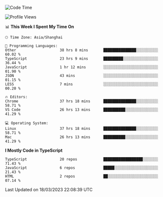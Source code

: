 <!--START_SECTION:waka-->
![Code Time](http://img.shields.io/badge/Code%20Time-4%2C053%20hrs%2031%20mins-blue)

![Profile Views](http://img.shields.io/badge/Profile%20Views-0-blue)

📊 **This Week I Spent My Time On** 

```text
🕑︎ Time Zone: Asia/Shanghai

💬 Programming Languages: 
Other                    38 hrs 8 mins       ███████████████░░░░░░░░░░   60.02 % 
TypeScript               23 hrs 9 mins       █████████░░░░░░░░░░░░░░░░   36.44 % 
JavaScript               1 hr 12 mins        ░░░░░░░░░░░░░░░░░░░░░░░░░   01.90 % 
JSON                     43 mins             ░░░░░░░░░░░░░░░░░░░░░░░░░   01.15 % 
LESS                     7 mins              ░░░░░░░░░░░░░░░░░░░░░░░░░   00.20 % 

🔥 Editors: 
Chrome                   37 hrs 18 mins      ███████████████░░░░░░░░░░   58.71 % 
VS Code                  26 hrs 13 mins      ██████████░░░░░░░░░░░░░░░   41.29 % 

💻 Operating System: 
Linux                    37 hrs 18 mins      ███████████████░░░░░░░░░░   58.71 % 
Mac                      26 hrs 13 mins      ██████████░░░░░░░░░░░░░░░   41.29 % 
```

**I Mostly Code in TypeScript** 

```text
TypeScript               20 repos            ██████████████████░░░░░░░   71.43 % 
JavaScript               6 repos             █████░░░░░░░░░░░░░░░░░░░░   21.43 % 
HTML                     2 repos             ██░░░░░░░░░░░░░░░░░░░░░░░   07.14 % 
```




 Last Updated on 18/03/2023 22:08:39 UTC
<!--END_SECTION:waka-->

